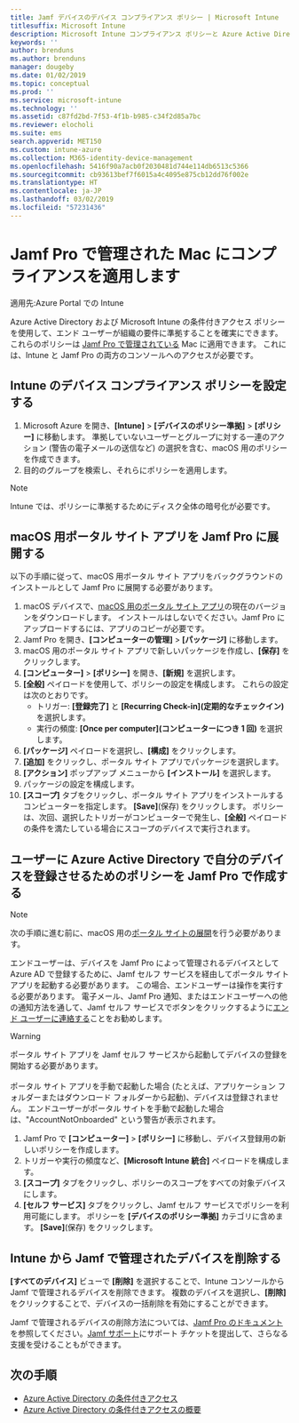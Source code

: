 ```yaml
---
title: Jamf デバイスのデバイス コンプライアンス ポリシー | Microsoft Intune
titlesuffix: Microsoft Intune
description: Microsoft Intune コンプライアンス ポリシーと Azure Active Directory の条件付きアクセスを使って、Jamf で管理されるデバイスをセキュリティ保護できます。
keywords: ''
author: brenduns
ms.author: brenduns
manager: dougeby
ms.date: 01/02/2019
ms.topic: conceptual
ms.prod: ''
ms.service: microsoft-intune
ms.technology: ''
ms.assetid: c87fd2bd-7f53-4f1b-b985-c34f2d85a7bc
ms.reviewer: elocholi
ms.suite: ems
search.appverid: MET150
ms.custom: intune-azure
ms.collection: M365-identity-device-management
ms.openlocfilehash: 5416f90a7acb0f2030481d744e114db6513c5366
ms.sourcegitcommit: cb93613bef7f6015a4c4095e875cb12dd76f002e
ms.translationtype: HT
ms.contentlocale: ja-JP
ms.lasthandoff: 03/02/2019
ms.locfileid: "57231436"
---
```

# <a name="enforce-compliance-on-macs-managed-with-jamf-pro"></a>Jamf Pro で管理された Mac にコンプライアンスを適用します

適用先:Azure Portal での Intune

Azure Active Directory および Microsoft Intune の条件付きアクセス ポリシーを使用して、エンド ユーザーが組織の要件に準拠することを確実にできます。 これらのポリシーは [Jamf Pro で管理されている](conditional-access-integrate-jamf.md) Mac に適用できます。 これには、Intune と Jamf Pro の両方のコンソールへのアクセスが必要です。

## <a name="set-up-device-compliance-policies-in-intune"></a>Intune のデバイス コンプライアンス ポリシーを設定する

1. Microsoft Azure を開き、**[Intune]** > **[デバイスのポリシー準拠]** > **[ポリシー]** に移動します。 準拠していないユーザーとグループに対する一連のアクション (警告の電子メールの送信など) の選択を含む、macOS 用のポリシーを作成できます。
2. 目的のグループを検索し、それらにポリシーを適用します。

> [!Note]
> Intune では、ポリシーに準拠するためにディスク全体の暗号化が必要です。

## <a name="deploy-the-company-portal-app-for-macos-in-jamf-pro"></a>macOS 用ポータル サイト アプリを Jamf Pro に展開する

以下の手順に従って、macOS 用ポータル サイト アプリをバックグラウンドのインストールとして Jamf Pro に展開する必要があります。

1. macOS デバイスで、[macOS 用のポータル サイト アプリ](https://go.microsoft.com/fwlink/?linkid=862280)の現在のバージョンをダウンロードします。 インストールはしないでください。Jamf Pro にアップロードするには、アプリのコピーが必要です。
2. Jamf Pro を開き、**[コンピューターの管理]** > **[パッケージ]** に移動します。
3. macOS 用のポータル サイト アプリで新しいパッケージを作成し、**[保存]** をクリックします。
4. **[コンピューター]** > **[ポリシー]** を開き、**[新規]** を選択します。
5. **[全般]** ペイロードを使用して、ポリシーの設定を構成します。 これらの設定は次のとおりです。
   - トリガー: **[登録完了]** と **[Recurring Check-in]\(定期的なチェックイン\)** を選択します。
   - 実行の頻度: **[Once per computer]\(コンピューターにつき 1 回\)** を選択します。
6. **[パッケージ]** ペイロードを選択し、**[構成]** をクリックします。
7. **[追加]** をクリックし、ポータル サイト アプリでパッケージを選択します。
8. **[アクション]** ポップアップ メニューから **[インストール]** を選択します。
9. パッケージの設定を構成します。
10. **[スコープ]** タブをクリックし、ポータル サイト アプリをインストールするコンピューターを指定します。 **[Save]**(保存) をクリックします。 ポリシーは、次回、選択したトリガーがコンピューターで発生し、**[全般]** ペイロードの条件を満たしている場合にスコープのデバイスで実行されます。

## <a name="create-a-policy-in-jamf-pro-to-have-users-register-their-devices-with-azure-active-directory"></a>ユーザーに Azure Active Directory で自分のデバイスを登録させるためのポリシーを Jamf Pro で作成する

> [!NOTE]
> 次の手順に進む前に、macOS 用の[ポータル サイトの展開](conditional-access-assign-jamf.md#deploy-the-company-portal-app-for-macos-in-jamf-pro)を行う必要があります。  

エンドユーザーは、デバイスを Jamf Pro によって管理されるデバイスとして Azure AD で登録するために、Jamf セルフ サービスを経由してポータル サイト アプリを起動する必要があります。 この場合、エンドユーザーは操作を実行する必要があります。 電子メール、Jamf Pro 通知、またはエンドユーザーへの他の通知方法を通して、Jamf セルフ サービスでボタンをクリックするように[エンド ユーザーに連絡する](end-user-educate.md)ことをお勧めします。

> [!WARNING]
> ポータル サイト アプリを Jamf セルフ サービスから起動してデバイスの登録を開始する必要があります。 <br><br>ポータル サイト アプリを手動で起動した場合 (たとえば、アプリケーション フォルダーまたはダウンロード フォルダーから起動)、デバイスは登録されません。 エンドユーザーがポータル サイトを手動で起動した場合は、"AccountNotOnboarded" という警告が表示されます。

1. Jamf Pro で **[コンピューター]** > **[ポリシー]** に移動し、デバイス登録用の新しいポリシーを作成します。
2. トリガーや実行の頻度など、**[Microsoft Intune 統合]** ペイロードを構成します。
3. **[スコープ]** タブをクリックし、ポリシーのスコープをすべての対象デバイスにします。
4. **[セルフ サービス]** タブをクリックし、Jamf セルフ サービスでポリシーを利用可能にします。 ポリシーを **[デバイスのポリシー準拠]** カテゴリに含めます。 **[Save]**(保存) をクリックします。

## <a name="removing-a-jamf-managed-device-from-intune"></a>Intune から Jamf で管理されたデバイスを削除する

**[すべてのデバイス]** ビューで **[削除]** を選択することで、Intune コンソールから Jamf で管理されるデバイスを削除できます。 複数のデバイスを選択し、**[削除]** をクリックすることで、デバイスの一括削除を有効にすることができます。

Jamf で管理されるデバイスの削除方法については、[Jamf Pro のドキュメント](https://www.jamf.com/jamf-nation/articles/80/unmanaging-computers-while-preserving-their-inventory-information)を参照してください。[Jamf サポート](https://www.jamf.com/support/)にサポート チケットを提出して、さらなる支援を受けることもができます。 

## <a name="next-steps"></a>次の手順

- [Azure Active Directory の条件付きアクセス](https://docs.microsoft.com/azure/active-directory/active-directory-conditional-access-azure-portal)
- [Azure Active Directory の条件付きアクセスの概要](https://docs.microsoft.com/azure/active-directory/active-directory-conditional-access-azure-portal-get-started)
